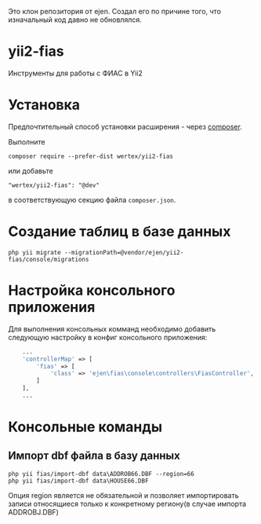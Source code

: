 Это клон репозитория от ejen. Создал его по причине того, что изначальный код давно не обновлялся. 

# yii2-fias
Инструменты для работы с ФИАС в Yii2

# Установка

Предпочтительный способ установки расширения - через [composer](http://getcomposer.org/download/).

Выполните

```
composer require --prefer-dist wertex/yii2-fias
```

или добавьте

```
"wertex/yii2-fias": "@dev"
```

в соответствующую секцию файла `composer.json`.

# Создание таблиц в базе данных

```
php yii migrate --migrationPath=@vendor/ejen/yii2-fias/console/migrations
```

# Настройка консольного приложения

Для выполнения консольных комманд необходимо добавить следующую настройку в конфиг консольного приложения:

```php
    ...
    'controllerMap' => [
        'fias' => [
            'class' => 'ejen\fias\console\controllers\FiasController',
        ]
    ],
    ...
```

# Консольные команды

## Импорт dbf файла в базу данных
```
php yii fias/import-dbf data\ADDROB66.DBF --region=66
php yii fias/import-dbf data\HOUSE66.DBF
```

Опция region является не обязательной и позволяет импортировать записи относящиеся только к конкретному региону(в случае импорта ADDROBJ.DBF)

